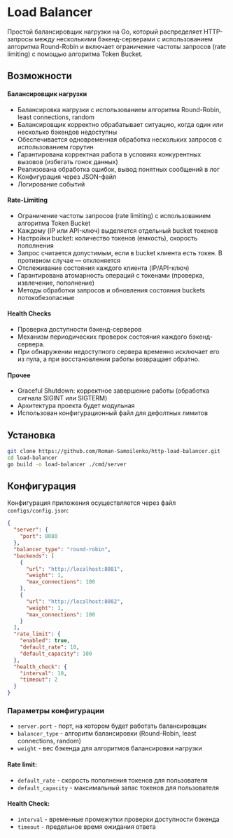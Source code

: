 # Load Balancer

Простой балансировщик нагрузки на Go, который распределяет HTTP-запросы между несколькими бэкенд-серверами с использованием алгоритма Round-Robin и включает ограничение частоты запросов (rate limiting) с помощью алгоритма Token Bucket.

## Возможности

#### Балансировщик нагрузки
- Балансировка нагрузки с использованием алгоритма Round-Robin, least connections, random
- Балансировщик корректно обрабатывает ситуацию, когда один или несколько бэкендов недоступны
- Обеспечивается одновременная обработка нескольких запросов с использованием горутин
- Гарантирована корректная работа в условиях конкурентных вызовов (избегать гонок данных)
- Реализована обработка ошибок, вывод понятных сообщений в лог
- Конфигурация через JSON-файл
- Логирование событий

#### Rate-Limiting
- Ограничение частоты запросов (rate limiting) с использованием алгоритма Token Bucket
- Каждому (IP или API-ключ) выделяется отдельный bucket токенов
- Настройки bucket: количество токенов (емкость), скорость пополнения
- Запрос считается допустимым, если в bucket клиента есть токен. В противном случае — отклоняется
- Отслеживание состояния каждого клиента (IP/API-ключ)
- Гарантирована атомарность операций с токенами (проверка, извлечение, пополнение)
- Методы обработки запросов и обновления состояния buckets потокобезопасные

#### Health Checks
- Проверка доступности бэкенд-серверов
- Механизм периодических проверок состояния каждого бэкенд-сервера.
- При обнаружении недоступного сервера временно исключает его из пула, а при восстановлении работы возвращает обратно.

#### Прочее
- Graceful Shutdown: корректное завершение работы (обработка сигнала SIGINT или SIGTERM)
- Архитектура проекта будет модульная
- Использован конфигурационный файл для дефолтных лимитов

## Установка

```bash
git clone https://github.com/Roman-Samoilenko/http-load-balancer.git
cd load-balancer
go build -o load-balancer ./cmd/server
```

## Конфигурация

Конфигурация приложения осуществляется через файл `configs/config.json`:

```json
{
  "server": {
    "port": 8080
  },
  "balancer_type": "round-robin",
  "backends": [
    {
      "url": "http://localhost:8081",
      "weight": 1,
      "max_connections": 100
    },
    {
      "url": "http://localhost:8082",
      "weight": 1,
      "max_connections": 100
    }
  ],
  "rate_limit": {
    "enabled": true,
    "default_rate": 10,
    "default_capacity": 100
  },
  "health_check": {
    "interval": 10,
    "timeout": 2
  }
}
```

### Параметры конфигурации

- `server.port` - порт, на котором будет работать балансировщик
- `balancer_type` - алгоритм балансировки (Round-Robin, least connections, random)
- `weight` - вес бэкенда для алгоритмов балансировки нагрузки

#### Rate limit:
- `default_rate` - скорость пополнения токенов для пользователя
- `default_capacity` - максимальный запас токенов для пользователя

#### Health Check:
- `interval` - временные промежутки проверки доступности бэкенда
- `timeout` - предельное время ожидания ответа
